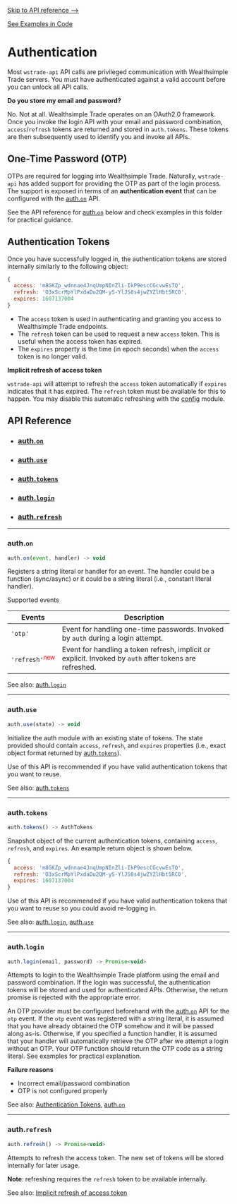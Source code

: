 [Skip to API reference -->](#api-reference)

[See Examples in Code](/docs/auth/examples.js)

Authentication
===

Most `wstrade-api` API calls are privileged communication with Wealthsimple Trade servers. You must have authenticated against a valid account before you can unlock all API calls.

**Do you store my email and password?**

No. Not at all. Wealthsimple Trade operates on an OAuth2.0 framework. Once you invoke the login API with your email and password combination, `access`/`refresh` tokens are returned and stored in `auth.tokens`. These tokens are then subsequently used to identify you and invoke all APIs.

One-Time Password (OTP)
---
OTPs are required for logging into Wealthsimple Trade. Naturally, `wstrade-api` has added support for providing the OTP as part of the login process. The support is exposed in terms of an **authentication event** that can be configured with the [auth.`on`](#auth-on) API.

See the API reference for [auth.`on`](#auth-on) below and check examples in this folder for practical guidance.

<a id="authentication-tokens"></a>
Authentication Tokens
---

Once you have successfully logged in, the authentication tokens are stored internally similarly to the following object:

```javascript
{
  access: 'm8GKZp_wdnnae4JnqUmpNInZli-IkP9escCGcvwEsTQ',
  refresh: 'O3xScrMpYlPxdaDu2QM-yS-YlJS8s4jwZYZlHbt5RC0',
  expires: 1607137004
}
```

* The `access` token is used in authenticating and granting you access to Wealthsimple Trade endpoints. 
* The `refresh` token can be used to request a new `access` token. This is useful when the access token has expired.
* The `expires` property is the time (in epoch seconds) when the `access` token is no longer valid.

<a id="auth-implicit-refresh"></a>
**Implicit refresh of access token**

`wstrade-api` will attempt to refresh the `access` token automatically if `expires` indicates that it has expired. The `refresh` token must be available for this to happen. You may disable this automatic refreshing with the [config](/docs/config) module.

<a id="#api-reference"></a>

API Reference
---
* ### [auth.`on`](#auth-on)
* ### [auth.`use`](#auth-use)
* ### [auth.`tokens`](#auth-tokens)
* ### [auth.`login`](#auth-login)
* ### [auth.`refresh`](#auth-refresh)

---

<a id="auth-on"></a>
### auth.`on`

```javascript
auth.on(event, handler) -> void
```
Registers a string literal or handler for an event. The handler could be a function (sync/async) or it could be a string literal (i.e., constant literal handler).

Supported events

|Events| Description |
|--|--|
| `'otp'` | Event for handling one-time passwords. Invoked by `auth` during a login attempt.|
| `'refresh'`<span style="color:red;"><sup>new</sup></span> | Event for handling a token refresh, implicit or explicit. Invoked by `auth` after tokens are refreshed. |

See also: [auth.`login`](#auth-login)


---

<a id="auth-use"></a>
### auth.`use`

```javascript
auth.use(state) -> void
```
Initialize the auth module with an existing state of tokens. The state provided should contain `access`, `refresh`, and `expires` properties (i.e., exact object format returned by [auth.`tokens`](#auth-tokens)).

Use of this API is recommended if you have valid authentication tokens that you want to reuse. 

See also: [auth.`tokens`](#auth-tokens)


---

<a id="auth-tokens"></a>
### auth.`tokens`

```javascript
auth.tokens() -> AuthTokens
```
Snapshot object of the current authentication tokens, containing `access`, `refresh`, and `expires`. An example return object is shown below.

```javascript
{
  access: 'm8GKZp_wdnnae4JnqUmpNInZli-IkP9escCGcvwEsTQ',
  refresh: 'O3xScrMpYlPxdaDu2QM-yS-YlJS8s4jwZYZlHbt5RC0',
  expires: 1607137004
}
```

Use of this API is recommended if you have valid authentication tokens that you want to reuse so you could avoid re-logging in.

See also: [auth.`login`](#auth-login), [auth.`use`](#auth-use)

---

<a id="auth-login"></a>
### auth.`login`

```javascript
auth.login(email, password) -> Promise<void>
```

Attempts to login to the Wealthsimple Trade platform using the email and password combination. If the login was successful, the authentication tokens will be stored and used for authenticated APIs. Otherwise, the return promise is rejected with the appropriate error.

An OTP provider must be configured beforehand with the [auth.`on`](#auth-on) API for the `otp` event. If the `otp` event was registered with a string literal, it is assumed that you have already obtained the OTP somehow and it will be passed along as-is. Otherwise, if you specified a function handler, it is assumed that your handler will automatically retrieve the OTP after we attempt a login without an OTP. Your OTP function should return the OTP code as a string literal. See examples for practical explanation.

**Failure reasons**
* Incorrect email/password combination
* OTP is not configured properly

See also: [Authentication Tokens](#authentication-tokens), [auth.`on`](#auth-on)

---

<a id="auth-refresh"></a>
### auth.`refresh`

```javascript
auth.refresh() -> Promise<void>
```

Attempts to refresh the access token. The new set of tokens will be stored internally for later usage.

**Note**:  refreshing requires the `refresh` token to be available internally.

See also: [Implicit refresh of access token](#auth-implicit-refresh)
